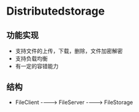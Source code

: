 # Distributedstorage

## 功能实现
* 支持文件的上传，下载，删除，文件加密解密
* 支持负载均衡
* 有一定的容错能力

## 结构

* FileClient ----> FileServer ----> FileStorage
